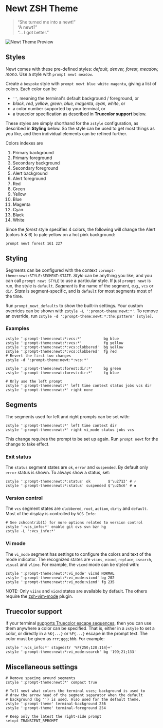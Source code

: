 Newt ZSH Theme
==============

>   “She turned me into a newt!”  
>   “A newt?”  
>   “… I got better.”  

![Newt Theme Preview][preview]

[preview]: https://gist.githubusercontent.com/softmoth/2910577d28970c80b58f8b55c34d58c1/raw/newt-preview.png

Styles
------

Newt comes with these pre-defined styles:
*default, denver, forest, meadow, mono*.
Use a style with `prompt newt meadow`.

Create a `bespoke` style with `prompt newt blue white magenta`, giving
a list of colors. Each color can be

- `''`, meaning the terminal's default background / foreground, or
- *black, red, yellow, green, blue, magenta, cyan, white*, or
- a color number supported by your terminal, or
- a truecolor specification as described in **Truecolor support** below.

These styles are simply shorthand for the `zstyle` configuration, as
described in **Styling** below. So the style can be used to get most
things as you like, and then individual elements can be refined further.

Colors indexes are

1.  Primary background
2.  Primary foreground
3.  Secondary background
4.  Secondary foreground
5.  Alert background
6.  Alert foreground
7.  Red
8.  Green
9.  Yellow
10. Blue
11. Magenta
12. Cyan
13. Black
14. White

Since the *forest* style specifies 4 colors, the following will
change the Alert (colors 5 & 6) to pale yellow on a hot pink
background:

    prompt newt forest 161 227

Styling
-------

Segments can be configured with the context
`:prompt-theme:newt:STYLE:SEGMENT:STATE`. *Style* can be
anything you like, and you can call `prompt newt STYLE` to
use a particular style. If just `prompt newt` is run, the
style is `default`. *Segment* is the name of the segment, e.g.,
`vcs` or `dir`. *State* is segment-specific, and is `default`
for most segments most of the time.

Run `prompt_newt_defaults` to show the built-in settings.
Your custom overrides can be shown with `zstyle -L ':prompt-theme:newt:*'`.
To remove an override, run
`zstyle -d ':prompt-theme:newt:*:the:pattern' [style]`.

### Examples

    zstyle ':prompt-theme:newt:*:vcs:*'          bg blue
    zstyle ':prompt-theme:newt:*:vcs:*'          fg yellow
    zstyle ':prompt-theme:newt:*:vcs:clobbered'  bg yellow
    zstyle ':prompt-theme:newt:*:vcs:clobbered'  fg red
    # Revert the first two changes
    zstyle -d ':prompt-theme:newt:*:vcs:*'

    zstyle ':prompt-theme:newt:forest:dir:*'     bg green
    zstyle ':prompt-theme:newt:forest:dir:*'     fg blue

    # Only use the left prompt
    zstyle ':prompt-theme:newt:*' left time context status jobs vcs dir
    zstyle ':prompt-theme:newt:*' right none

Segments
--------

The segments used for left and right prompts can be set with:

    zstyle ':prompt-theme:newt:*' left time context dir
    zstyle ':prompt-theme:newt:*' right vi_mode status jobs vcs

This change requires the prompt to be set up again. Run `prompt newt`
for the change to take effect.

### Exit status

The `status` segment states are `ok`, `error` and `suspended`. By default
only `error` status is shown. To always show a status, set:

    zstyle ':prompt-theme:newt:*:status' ok        $'\u2713' # ✓
    zstyle ':prompt-theme:newt:*:status' suspended $'\u25c6' # ◆

### Version control

The `vcs` segment states are `clobbered`, `root`, `action`, `dirty`
and `default`. Most of the display is controlled by `VCS_Info`:

    # See zshcontrib(1) for more options related to version control
    zstyle ':vcs_info:*' enable git cvs svn bzr hg
    zstyle -L ':vcs_info:*'

### Vi mode

The `vi_mode` segment has settings to configure the colors and
text of the mode indicator. The recognized states are `viins`,
`vicmd`, `replace`, `isearch`, `visual` and `vline`. For example,
the `vicmd` mode can be styled with:

    zstyle ':prompt-theme:newt:*:vi_mode' vicmd NORMAL
    zstyle ':prompt-theme:newt:*:vi_mode:vicmd' bg 202
    zstyle ':prompt-theme:newt:*:vi_mode:vicmd' fg 235

NOTE: Only `viins` and `vicmd` states are available by default.
The others require the [zsh-vim-mode][] plugin.

[zsh-vim-mode]: https://github.com/softmoth/zsh-vim-mode

Truecolor support
-----------------

If your terminal [supports Truecolor escape sequences][truecolor],
then you can use them anywhere a color can be specified. That is,
either in a `zstyle` to set a color, or directly in a `%K{...}` or
`%F{...}` escape in the prompt text. The color must be given as
`rrr;ggg;bbb`. For example:

    zstyle ':vcs_info:*' stagedstr '%F{250;128;114}+'
    zstyle ':prompt-theme:newt:*:vi_mode:search' bg '199;21;133'

[truecolor]: https://gist.github.com/XVilka/8346728

Miscellaneous settings
----------------------

    # Remove spacing around segments
    zstyle ':prompt-theme:newt:*' compact true

    # Tell newt what colors the terminal uses; background is used to
    # draw the arrow head of the segment separator when the default
    # background (bg '') is used. Also used for the default theme.
    zstyle ':prompt-theme' terminal-background 236
    zstyle ':prompt-theme' terminal-foreground 254

    # Keep only the latest the right-side prompt
    setopt TRANSIENT_RPROMPT
